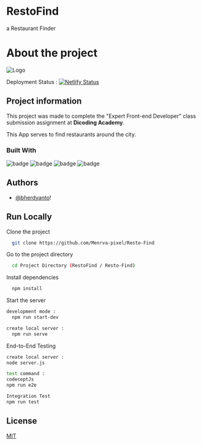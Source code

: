 # RestoFind

a Restaurant Finder 

# About the project




![Logo](https://i.ibb.co/Wx4tZ2j/restofind.jpg)

Deployment Status : [![Netlify Status](https://api.netlify.com/api/v1/badges/9dd9ca29-a5a8-4830-befd-37da7e5002ad/deploy-status)](https://app.netlify.com/sites/resto-find/deploys)
## Project information

This project was made to complete the "Expert Front-end Developer" class submission assignment at **Dicoding Academy**.

This App serves to find restaurants around the city.

### Built With

![badge](https://img.shields.io/badge/Node.js-43853D?style=for-the-badge&logo=node.js&logoColor=white)
![badge](https://img.shields.io/badge/JavaScript-F7DF1E?style=for-the-badge&logo=javascript&logoColor=black)
![badge](https://img.shields.io/badge/HTML5-E34F26?style=for-the-badge&logo=html5&logoColor=white)
![badge](https://img.shields.io/badge/CSS3-1572B6?style=for-the-badge&logo=css3&logoColor=white)

## Authors

- [@bherdyanto](https://www.github.com/menrva-pixel)!


## Run Locally

Clone the project

```bash
  git clone https://github.com/Menrva-pixel/Resto-Find
```

Go to the project directory

```bash
  cd Project Directory (RestoFind / Resto-Find)
```

Install dependencies

```bash
  npm install
```

Start the server

```bash
development mode :
  npm run start-dev
```

```bash
create local server :
  npm run serve
```
End-to-End Testing

```bash
create local server :
node server.js

test command :
codeceptJs
npm run e2e

Integration Test
npm run test
```


## License

[MIT](https://choosealicense.com/licenses/mit/)





